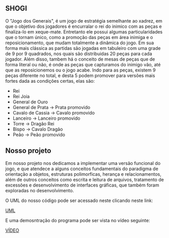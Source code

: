 ## SHOGI

O "Jogo dos Generais", é um jogo de estratégia semelhante ao xadrez, em que o objetivo dos jogadores é encurralar o rei do inimico com as peças e finaliza-lo em xeque-mate.  Entretanto ele possui algumas particularidades que o tornam único, como a promoção das peças em área inimiga e o reposicionamento, que mudam totalmente a dinâmica do jogo.
Em sua forma mais clássica as partidas são jogadas em tabuleiro com uma grade de 9 por 9 quadrados, nos quais são distribuidas 20 peças para cada jogador. Além disso, tambem há o conceito de mesas de peças que de forma literal ou não, é onde as peças que capturamos do inimigo vão, até que as reposicionemos ou o jogo acabe. Indo para as peças, existem 9 peças diferente no total, e desta 5 podem promover para versões mais fortes dada as condições certas, elas são:
* Rei
* Rei Joia
* General de Ouro
* General de Prata -> Prata promovido
* Cavalo de Cassia -> Cavalo promovido
* Lanceiro -> Lanceiro promovido
* Torre -> Dragão Rei
* Bispo -> Cavalo Dragão
* Peão -> Peão promovido
## Nosso projeto

Em nosso projeto nos dedicamos a implementar uma versão funcional do jogo, e que atendece a alguns conceitos fundamentais do paradigma de orientação a objetos, estruturas polimorficas, herança e relacionamentos, além de outros conceitos como escrita e leitura de arquivos, tratamento de excessões e desenvolvimento de interfaces gráficas, que também foram exploradas no desenvolvimento.

O UML do nosso código pode ser acessado neste clicando neste link:

<a href = "https://github.com/Linque2/Shogi/blob/main/UML.png"> UML </a>

E uma demosntração do programa pode ser vista no vídeo seguinte:

<a href = "https://clipchamp.com/watch/45pv7qRS8MD"> VÍDEO </a>

